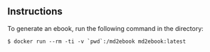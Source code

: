 ## Instructions


To generate an ebook, run the following command in the directory:

```shell
$ docker run --rm -ti -v `pwd`:/md2ebook md2ebook:latest
```
